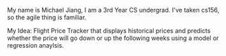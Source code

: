 My name is Michael Jiang, I am a 3rd Year CS undergrad. I've taken cs156, so the agile thing is familiar.

My Idea:
    Flight Price Tracker that displays historical prices and predicts whether the price will go down or up the following weeks using a model or regression anaylsis.